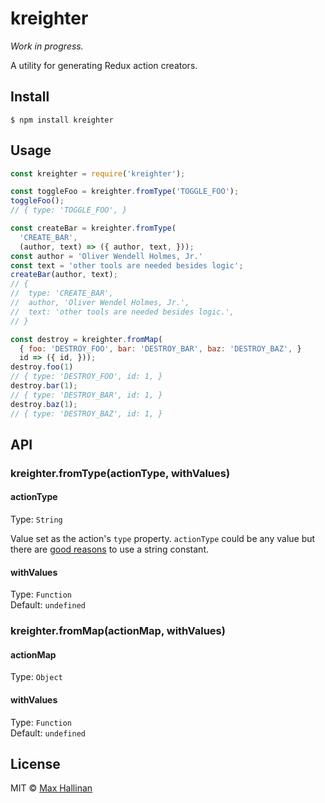 # kreighter

*Work in progress.*

A utility for generating Redux action creators.


## Install

```
$ npm install kreighter
```


## Usage

```js
const kreighter = require('kreighter');

const toggleFoo = kreighter.fromType('TOGGLE_FOO');
toggleFoo();
// { type: 'TOGGLE_FOO', }

const createBar = kreighter.fromType(
  'CREATE_BAR',
  (author, text) => ({ author, text, }));
const author = 'Oliver Wendell Holmes, Jr.'
const text = 'other tools are needed besides logic';
createBar(author, text);
// {
//  type: 'CREATE_BAR',
//  author, 'Oliver Wendel Holmes, Jr.',
//  text: 'other tools are needed besides logic.',
// }

const destroy = kreighter.fromMap(
  { foo: 'DESTROY_FOO', bar: 'DESTROY_BAR', baz: 'DESTROY_BAZ', }
  id => ({ id, }));
destroy.foo(1)
// { type: 'DESTROY_FOO', id: 1, }
destroy.bar(1);
// { type: 'DESTROY_BAR', id: 1, }
destroy.baz(1);
// { type: 'DESTROY_BAZ', id: 1, }
```


## API

### kreighter.fromType(actionType, withValues)

#### actionType

Type: `String`

Value set as the action's `type` property. `actionType` could be any value
but there are [good reasons](http://redux.js.org/docs/faq/Actions.html#why-should-type-be-a-string-or-at-least-serializable-why-should-my-action-types-be-constants)
to use a string constant.

#### withValues

Type: `Function`<br>
Default: `undefined`


### kreighter.fromMap(actionMap, withValues)

#### actionMap

Type: `Object`

#### withValues

Type: `Function`<br>
Default: `undefined`


## License

MIT © [Max Hallinan](https://github.com/maxhallinan)
